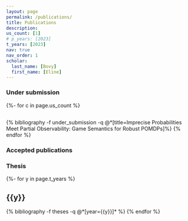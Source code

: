 ```yaml
---
layout: page
permalink: /publications/
title: Publications
description: 
us_count: [1]
# p_years: [2023]
t_years: [2023]
nav: true
nav_order: 1
scholar:
  last_name: [Bovy]
  first_name: [Eline]
---
```


### Under submission
<!-- _pages/publications.md -->
<div class="publications">

{%- for c in page.us_count %}
  <h2 class="under_submission"></h2>
  {% bibliography -f under_submission -q @*[title=Imprecise Probabilities Meet Partial Observability: Game Semantics for Robust POMDPs]%}
{% endfor %}
</div>

### Accepted publications
<!-- {%- for y in page.p_years %}
  <h2 class="year">{{y}}</h2>
  {% bibliography -f papers -q @*[year={{y}}]* %}
{% endfor %} -->

### Thesis
<div class="publications">
{%- for y in page.t_years %}
  <h2 class="year">{{y}}</h2>
  {% bibliography -f theses -q @*[year={{y}}]* %}
{% endfor %}
</div>
